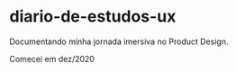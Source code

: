 # diario-de-estudos-ux
Documentando minha jornada imersiva no Product Design. 

Comecei em dez/2020
